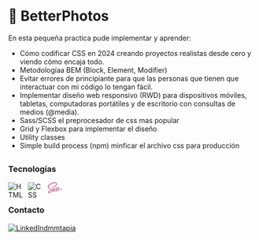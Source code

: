 # 👋 BetterPhotos

En esta pequeña practica pude implementar y aprender:

- Cómo codificar CSS en 2024 creando proyectos realistas desde cero y viendo cómo encaja todo.
- Metodologíaa BEM (Block, Element, Modifier)
- Evitar errores de principiante para que las personas que tienen que interactuar con mi código lo tengan fácil.
- Implementar diseño web responsivo (RWD) para dispositivos móviles, tabletas, computadoras portátiles y de escritorio con consultas de medios (@media).
- Sass/SCSS el preprocesador de css mas popular
- Grid y Flexbox para implementar el diseño
- Utility classes
- Simple build process (npm) minficar el archivo css para producción

##

### Tecnologías

<img align="left" alt="HTML" width="30px" style="padding-right:10px;" src="https://cdn.jsdelivr.net/gh/devicons/devicon/icons/html5/html5-plain.svg" />
<img align="left" alt="CSS" width="30px" style="padding-right:10px;" src="https://cdn.jsdelivr.net/gh/devicons/devicon/icons/css3/css3-plain.svg" />
<img align="left" alt="SASS" width="30px" style="padding-right:10px;" src="src/svg/sass.svg" />
<br />

##

### Contacto

<a href="https://www.linkedin.com/in/dmmtapia/" target="blank">
 <img align="center" src="https://encrypted-tbn0.gstatic.com/images?q=tbn:ANd9GcS2Wb7G67EcR44qT3KQLlLzI1Fna_L2lPXfTI1sx8_z2w&s" alt="LinkedIndmmtapia" height="28px" width="28px" />
</a>
